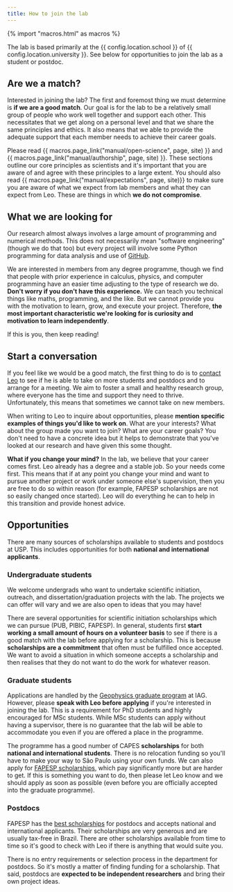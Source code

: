 ```yaml
---
title: How to join the lab
---
```


{% import "macros.html" as macros %}

<div class="lead">

The lab is based primarily at the {{ config.location.school }} of
{{ config.location.university }}.
See below for opportunities to join the lab as a student or postdoc.

</div>

## Are we a match?

Interested in joining the lab?
The first and foremost thing we must determine
is **if we are a good match**.
Our goal is for the lab to be a relatively small group of people who work well
together and support each other.
This necessitates that we get along on a personal level and that we share the
same principles and ethics.
It also means that we able to provide the adequate support that each member
needs to achieve their career goals.

Please read {{ macros.page_link("manual/open-science", page, site) }} and
{{ macros.page_link("manual/authorship", page, site) }}.
These sections outline our core principles as scientists and it's important
that you are aware of and agree with these principles to a large extent.
You should also read {{ macros.page_link("manual/expectations", page, site)}}
to make sure you are aware of what we expect from lab members and what they can
expect from Leo.
These are things in which **we do not compromise**.

## What we are looking for

Our research almost always involves a large amount of programming and numerical
methods.
This does not necessarily mean "software engineering" (though we do that too)
but every project will involve some Python programming for data analysis and
use of [GitHub](https://github.com/compgeolab).

We are interested in members from any degree programme, though we find that
people with prior experience in calculus, physics, and computer programming
have an easier time adjusting to the type of research we do.
**Don't worry if you don't have this experience.**
We can teach you technical things like maths, programming, and the like.
But we cannot provide you with the motivation to learn, grow, and execute
your project.
Therefore, **the most important characteristic we're looking for is curiosity
and motivation to learn independently**.

If this is you, then keep reading!

## Start a conversation

If you feel like we would be a good match, the first thing to do is to
[contact Leo](../team#leouieda) to see if he is able to take on more students
and postdocs and to arrange for a meeting.
We aim to foster a small and healthy research group, where everyone has the
time and support they need to thrive.
Unfortunately, this means that sometimes we cannot take on new members.

When writing to Leo to inquire about opportunities, please **mention specific
examples of things you'd like to work on**. What are your interests? What about
the group made you want to join? What are your career goals? You don't need to
have a concrete idea but it helps to demonstrate that you've looked at our
research and have given this some thought.

<div class="callout">

**What if you change your mind?**
In the lab, we believe that your career comes first.
Leo already has a degree and a stable job.
So your needs come first.
This means that if at any point you change your mind and want to pursue another
project or work under someone else's supervision, then you are free to do so
within reason
(for example, FAPESP scholarships are not so easily changed once started).
Leo will do everything he can to help in this transition and provide honest
advice.

</div>

## Opportunities

There are many sources of scholarships available to students and postdocs at
USP.
This includes opportunities for both **national and international applicants**.

### Undergraduate students

We welcome undergrads who want to undertake scientific initiation, outreach,
and dissertation/graduation projects with the lab.
The projects we can offer will vary and we are also open to ideas that you may
have!

There are several opportunities for scientific initiation scholarships which we
can pursue (PUB, PIBIC, FAPESP).
In general, students first **start working a small amount of hours on
a volunteer basis** to see if there is a good match with the lab before
applying for a scholarship.
This is because **scholarships are a commitment** that often must be fulfilled
once accepted.
We want to avoid a situation in which someone accepts a scholarship and then
realises that they do not want to do the work for whatever reason.


### Graduate students

Applications are handled by the
[Geophysics graduate program](https://www.iag.usp.br/pos-graduacao/geofisica)
at IAG.
However, please **speak with Leo before applying** if you're interested in
joining the lab.
This is a requirement for PhD students and highly encouraged for MSc students.
While MSc students can apply without having a supervisor, there is no guarantee
that the lab will be able to accommodate you even if you are offered a place in
the programme.

The programme has a good number of CAPES **scholarships** for both **national
and international students**.
There is no relocation funding so you'll have to make your way to São Paulo
using your own funds.
We can also apply for [FAPESP scholarships](https://fapesp.br/bolsas), which
pay significantly more but are harder to get.
If this is something you want to do, then please let Leo know and we should
apply as soon as possible (even before you are officially accepted into the
graduate programme).

### Postdocs

FAPESP has the [best scholarships](https://fapesp.br/bolsas/pd) for postdocs
and accepts national and international applicants.
Their scholarships are very generous and are usually tax-free in Brazil.
There are other scholarships available from time to time so it's good to check
with Leo if there is anything that would suite you.

There is no entry requirements or selection process in the department for
postdocs. So it's mostly a matter of finding funding for a scholarship.
That said, postdocs are **expected to be independent researchers** and bring
their own project ideas.
